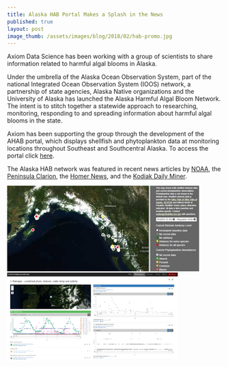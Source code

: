 ```yaml
---
title: Alaska HAB Portal Makes a Splash in the News
published: true
layout: post
image_thumb: /assets/images/blog/2018/02/hab-promo.jpg
---
```



Axiom Data Science has been working with a group of scientists to share information related to harmful algal blooms in Alaska.

Under the umbrella of the Alaska Ocean Observation System, part of the national Integrated Ocean Observation System (IOOS) network, a partnership of state agencies, Alaska Native organizations and the University of Alaska has launched the Alaska Harmful Algal Bloom Network. The intent is to stitch together a statewide approach to researching, monitoring, responding to and spreading information about harmful algal blooms in the state.

Axiom has been supporting the group through the development of the AHAB portal, which displays shellfish and phytoplankton data at monitoring locations throughout Southeast and Southcentral Alaska. To access the portal click [here](http://www.aoos.org/alaska-hab-network/report/). 

The Alaska HAB network was featured in recent news articles by [NOAA](https://coastalscience.noaa.gov/news/nccos-alaska-partners-provide-harmful-algal-bloom-awareness-via-ahab-network/), the [Peninsula Clarion](http://peninsulaclarion.com/news/local/state/2018-02-05/network-seeks-bring-together-data-harmful-algal-blooms), the [Homer News](http://homernews.com/business/2018-02-08/network-seeks-bring-together-data-harmful-algal-blooms), and the [Kodiak Daily Miner](http://www.kodiakdailymirror.com/news/article_e1e06b90-0f9d-11e8-a27f-6b90afc5cf71.html).

<img src="/assets/images/blog/2018/02/hab-promo.jpg">

<img src="/assets/images/blog/2018/02/HAB_view.png" class="img-responsive pull-left" style="max-width:400px;" />

